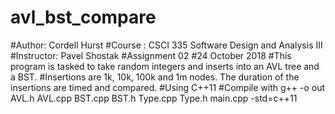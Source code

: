 # avl_bst_compare

#Author: Cordell Hurst
#Course : CSCI 335 Software Design and Analysis III
#Instructor: Pavel Shostak
#Assignment 02
#24 October 2018
#This program is tasked to take random integers and inserts into an AVL tree and a BST.
#Insertions are 1k, 10k, 100k and 1m nodes. The duration of the insertions are timed and compared.
#Using C++11
#Compile with g++ -o out AVL.h AVL.cpp BST.cpp BST.h Type.cpp Type.h main.cpp -std=c++11

